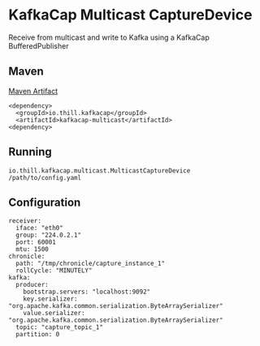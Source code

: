 # KafkaCap Multicast CaptureDevice

Receive from multicast and write to Kafka using a KafkaCap BufferedPublisher


## Maven
[Maven Artifact](https://search.maven.org/artifact/io.thill.kafkacap/kafkacap-multicast/)
```
<dependency>
  <groupId>io.thill.kafkacap</groupId>
  <artifactId>kafkacap-multicast</artifactId>
<dependency>
```


## Running
```
io.thill.kafkacap.multicast.MulticastCaptureDevice /path/to/config.yaml
```


## Configuration

```
receiver:
  iface: "eth0"
  group: "224.0.2.1"
  port: 60001
  mtu: 1500
chronicle:
  path: "/tmp/chronicle/capture_instance_1"
  rollCycle: "MINUTELY"
kafka:
  producer:
    bootstrap.servers: "localhost:9092"
    key.serializer: "org.apache.kafka.common.serialization.ByteArraySerializer" 
    value.serializer: "org.apache.kafka.common.serialization.ByteArraySerializer" 
  topic: "capture_topic_1"
  partition: 0
```
